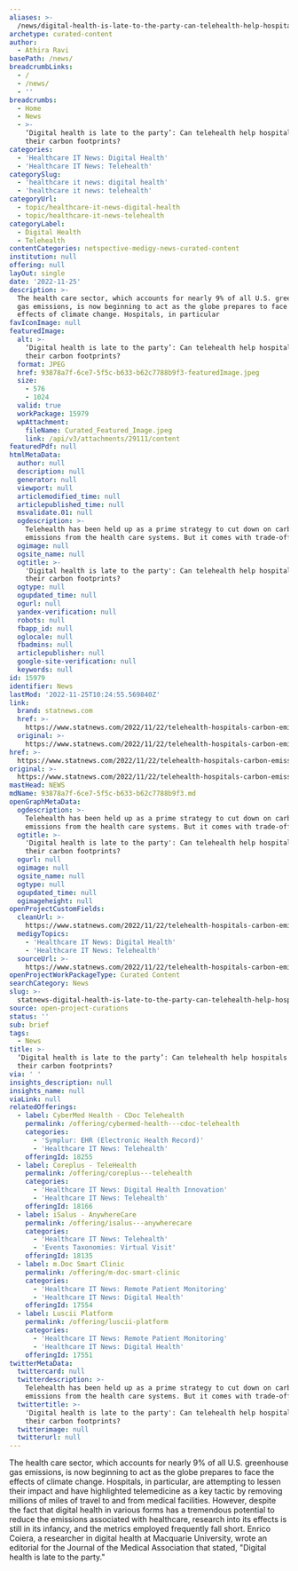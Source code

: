 ```yaml
---
aliases: >-
  /news/digital-health-is-late-to-the-party-can-telehealth-help-hospitals-curb-their-carbon-footprints
archetype: curated-content
author:
  - Athira Ravi
basePath: /news/
breadcrumbLinks:
  - /
  - /news/
  - ''
breadcrumbs:
  - Home
  - News
  - >-
    ‘Digital health is late to the party’: Can telehealth help hospitals curb
    their carbon footprints?
categories:
  - 'Healthcare IT News: Digital Health'
  - 'Healthcare IT News: Telehealth'
categorySlug:
  - 'healthcare it news: digital health'
  - 'healthcare it news: telehealth'
categoryUrl:
  - topic/healthcare-it-news-digital-health
  - topic/healthcare-it-news-telehealth
categoryLabel:
  - Digital Health
  - Telehealth
contentCategories: netspective-medigy-news-curated-content
institution: null
offering: null
layOut: single
date: '2022-11-25'
description: >-
  The health care sector, which accounts for nearly 9% of all U.S. greenhouse
  gas emissions, is now beginning to act as the globe prepares to face the
  effects of climate change. Hospitals, in particular
favIconImage: null
featuredImage:
  alt: >-
    ‘Digital health is late to the party’: Can telehealth help hospitals curb
    their carbon footprints?
  format: JPEG
  href: 93878a7f-6ce7-5f5c-b633-b62c7788b9f3-featuredImage.jpeg
  size:
    - 576
    - 1024
  valid: true
  workPackage: 15979
  wpAttachment:
    fileName: Curated_Featured_Image.jpeg
    link: /api/v3/attachments/29111/content
featuredPdf: null
htmlMetaData:
  author: null
  description: null
  generator: null
  viewport: null
  articlemodified_time: null
  articlepublished_time: null
  msvalidate.01: null
  ogdescription: >-
    Telehealth has been held up as a prime strategy to cut down on carbon
    emissions from the health care systems. But it comes with trade-offs.
  ogimage: null
  ogsite_name: null
  ogtitle: >-
    'Digital health is late to the party': Can telehealth help hospitals curb
    their carbon footprints?
  ogtype: null
  ogupdated_time: null
  ogurl: null
  yandex-verification: null
  robots: null
  fbapp_id: null
  oglocale: null
  fbadmins: null
  articlepublisher: null
  google-site-verification: null
  keywords: null
id: 15979
identifier: News
lastMod: '2022-11-25T10:24:55.569840Z'
link:
  brand: statnews.com
  href: >-
    https://www.statnews.com/2022/11/22/telehealth-hospitals-carbon-emissions-climate/
  original: >-
    https://www.statnews.com/2022/11/22/telehealth-hospitals-carbon-emissions-climate/
href: >-
  https://www.statnews.com/2022/11/22/telehealth-hospitals-carbon-emissions-climate/
original: >-
  https://www.statnews.com/2022/11/22/telehealth-hospitals-carbon-emissions-climate/
mastHead: NEWS
mdName: 93878a7f-6ce7-5f5c-b633-b62c7788b9f3.md
openGraphMetaData:
  ogdescription: >-
    Telehealth has been held up as a prime strategy to cut down on carbon
    emissions from the health care systems. But it comes with trade-offs.
  ogtitle: >-
    'Digital health is late to the party': Can telehealth help hospitals curb
    their carbon footprints?
  ogurl: null
  ogimage: null
  ogsite_name: null
  ogtype: null
  ogupdated_time: null
  ogimageheight: null
openProjectCustomFields:
  cleanUrl: >-
    https://www.statnews.com/2022/11/22/telehealth-hospitals-carbon-emissions-climate/
  medigyTopics:
    - 'Healthcare IT News: Digital Health'
    - 'Healthcare IT News: Telehealth'
  sourceUrl: >-
    https://www.statnews.com/2022/11/22/telehealth-hospitals-carbon-emissions-climate/
openProjectWorkPackageType: Curated Content
searchCategory: News
slug: >-
  statnews-digital-health-is-late-to-the-party-can-telehealth-help-hospitals-curb-their-carbon-footprints
source: open-project-curations
status: ''
sub: brief
tags:
  - News
title: >-
  ‘Digital health is late to the party’: Can telehealth help hospitals curb
  their carbon footprints?
via: ' '
insights_description: null
insights_name: null
viaLink: null
relatedOfferings:
  - label: CyberMed Health - CDoc Telehealth
    permalink: /offering/cybermed-health---cdoc-telehealth
    categories:
      - 'Symplur: EHR (Electronic Health Record)'
      - 'Healthcare IT News: Telehealth'
    offeringId: 18255
  - label: Coreplus - TeleHealth
    permalink: /offering/coreplus---telehealth
    categories:
      - 'Healthcare IT News: Digital Health Innovation'
      - 'Healthcare IT News: Telehealth'
    offeringId: 18166
  - label: iSalus - AnywhereCare
    permalink: /offering/isalus---anywherecare
    categories:
      - 'Healthcare IT News: Telehealth'
      - 'Events Taxonomies: Virtual Visit'
    offeringId: 18135
  - label: m.Doc Smart Clinic
    permalink: /offering/m-doc-smart-clinic
    categories:
      - 'Healthcare IT News: Remote Patient Monitoring'
      - 'Healthcare IT News: Digital Health'
    offeringId: 17554
  - label: Luscii Platform
    permalink: /offering/luscii-platform
    categories:
      - 'Healthcare IT News: Remote Patient Monitoring'
      - 'Healthcare IT News: Digital Health'
    offeringId: 17551
twitterMetaData:
  twittercard: null
  twitterdescription: >-
    Telehealth has been held up as a prime strategy to cut down on carbon
    emissions from the health care systems. But it comes with trade-offs.
  twittertitle: >-
    'Digital health is late to the party': Can telehealth help hospitals curb
    their carbon footprints?
  twitterimage: null
  twitterurl: null
---
```

<p>The health care sector, which accounts for nearly 9% of all U.S. greenhouse gas emissions, is now beginning to act as the globe prepares to face the effects of climate change. Hospitals, in particular, are attempting to lessen their impact and have highlighted telemedicine as a key tactic by removing millions of miles of travel to and from medical facilities. However, despite the fact that digital health in various forms has a tremendous potential to reduce the emissions associated with healthcare, research into its effects is still in its infancy, and the metrics employed frequently fall short. Enrico Coiera, a researcher in digital health at Macquarie University, wrote an editorial for the Journal of the Medical Association that stated, "Digital health is late to the party."</p>
